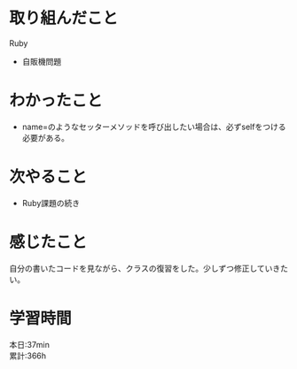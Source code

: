 # 取り組んだこと       
Ruby
- 自販機問題
# わかったこと
- name=のようなセッターメソッドを呼び出したい場合は、必ずselfをつける必要がある。  
# 次やること
- Ruby課題の続き
# 感じたこと
自分の書いたコードを見ながら、クラスの復習をした。少しずつ修正していきたい。  
# 学習時間  
本日:37min  
累計:366h
